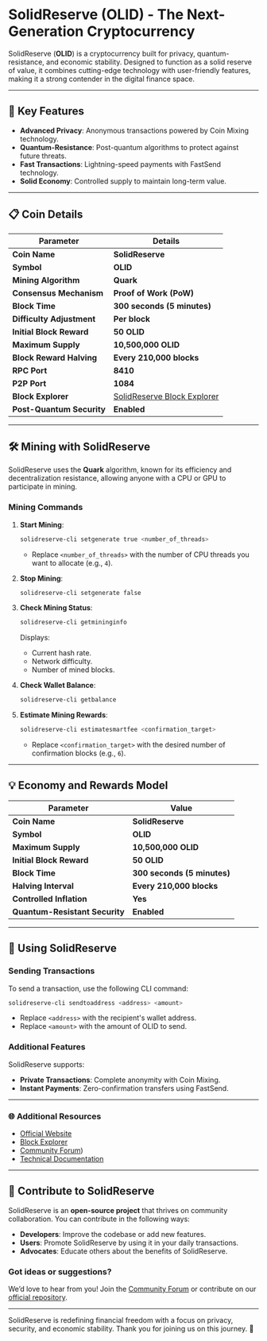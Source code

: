 # **SolidReserve (OLID) - The Next-Generation Cryptocurrency**

SolidReserve (**OLID**) is a cryptocurrency built for privacy, quantum-resistance, and economic stability. Designed to function as a solid reserve of value, it combines cutting-edge technology with user-friendly features, making it a strong contender in the digital finance space.

---

## **🚀 Key Features**

- **Advanced Privacy**: Anonymous transactions powered by Coin Mixing technology.
- **Quantum-Resistance**: Post-quantum algorithms to protect against future threats.
- **Fast Transactions**: Lightning-speed payments with FastSend technology.
- **Solid Economy**: Controlled supply to maintain long-term value.

---

## **📋 Coin Details**

| **Parameter**                 | **Details**                                                                                 |
|-------------------------------|---------------------------------------------------------------------------------------------|
| **Coin Name**                 | **SolidReserve**                                                                            |
| **Symbol**                    | **OLID**                                                                                    |
| **Mining Algorithm**          | **Quark**                                                                                   |
| **Consensus Mechanism**       | **Proof of Work (PoW)**                                                                     |
| **Block Time**                | **300 seconds (5 minutes)**                                                                 |
| **Difficulty Adjustment**     | **Per block**                                                                               |
| **Initial Block Reward**      | **50 OLID**                                                                                 |
| **Maximum Supply**            | **10,500,000 OLID**                                                                         |
| **Block Reward Halving**      | **Every 210,000 blocks**                                                                    |
| **RPC Port**                  | **8410**                                                                                    |
| **P2P Port**                  | **1084**                                                                                    |
| **Block Explorer**            | [SolidReserve Block Explorer](https://explorer.solidreserve.com)                            |
| **Post-Quantum Security**     | **Enabled**                                                                                 |

---

## **🛠️ Mining with SolidReserve**

SolidReserve uses the **Quark** algorithm, known for its efficiency and decentralization resistance, allowing anyone with a CPU or GPU to participate in mining.

### **Mining Commands**

1. **Start Mining**:
   ```bash
   solidreserve-cli setgenerate true <number_of_threads>
   ```
   - Replace `<number_of_threads>` with the number of CPU threads you want to allocate (e.g., `4`).

2. **Stop Mining**:
   ```bash
   solidreserve-cli setgenerate false
   ```

3. **Check Mining Status**:
   ```bash
   solidreserve-cli getmininginfo
   ```
   Displays:
   - Current hash rate.
   - Network difficulty.
   - Number of mined blocks.

4. **Check Wallet Balance**:
   ```bash
   solidreserve-cli getbalance
   ```

5. **Estimate Mining Rewards**:
   ```bash
   solidreserve-cli estimatesmartfee <confirmation_target>
   ```
   - Replace `<confirmation_target>` with the desired number of confirmation blocks (e.g., `6`).

---

## **💡 Economy and Rewards Model**

| **Parameter**                 | **Value**                   |
|-------------------------------|-----------------------------|
| **Coin Name**                 | **SolidReserve**            |
| **Symbol**                    | **OLID**                    |
| **Maximum Supply**            | **10,500,000 OLID**         |
| **Initial Block Reward**      | **50 OLID**                 |
| **Block Time**                | **300 seconds (5 minutes)** |
| **Halving Interval**          | **Every 210,000 blocks**    |
| **Controlled Inflation**      | **Yes**                     |
| **Quantum-Resistant Security**| **Enabled**                 |

---

## **🔧 Using SolidReserve**

### **Sending Transactions**
To send a transaction, use the following CLI command:
```bash
solidreserve-cli sendtoaddress <address> <amount>
```
- Replace `<address>` with the recipient's wallet address.
- Replace `<amount>` with the amount of OLID to send.

### **Additional Features**
SolidReserve supports:
- **Private Transactions**: Complete anonymity with Coin Mixing.
- **Instant Payments**: Zero-confirmation transfers using FastSend.

---

### **🌐 Additional Resources**

- [Official Website](https://sites.google.com/view/solidreserve-olid)  
- [Block Explorer](https://explorer.solidreserve.com)  
- [Community Forum](https://discord.gg/TZz7mE7rtM))  
- [Technical Documentation](https://docs.solidreserve.com)  

---

## **🤝 Contribute to SolidReserve**

SolidReserve is an **open-source project** that thrives on community collaboration. You can contribute in the following ways:  
- **Developers**: Improve the codebase or add new features.  
- **Users**: Promote SolidReserve by using it in your daily transactions.  
- **Advocates**: Educate others about the benefits of SolidReserve.

### Got ideas or suggestions?
We’d love to hear from you! Join the [Community Forum](https://forum.solidreserve.com) or contribute on our [official repository](https://github.com/solidreserve).

---

SolidReserve is redefining financial freedom with a focus on privacy, security, and economic stability. Thank you for joining us on this journey. 🚀
